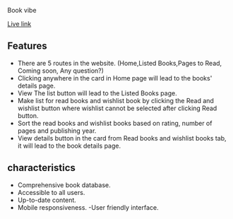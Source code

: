 Book vibe
 
[Live link](https://poetic-kangaroo-c2c3bd.netlify.app/question)

## Features
- There are 5 routes in the website. (Home,Listed Books,Pages to Read, Coming soon, Any question?)
- Clicking anywhere in the card in Home page will lead to the books' details page.
- View The list button will lead to the Listed Books page.
- Make list for read books and wishlist book by clicking the Read and wishlist button where wishlist cannot be selected after clicking Read button.
- Sort the read books and wishlist books based on rating, number of pages and publishing year.
- View details button in the card from Read books and wishlist books tab, it will lead to the book details page.

## characteristics 
- Comprehensive book database.
- Accessible to all users.
- Up-to-date content.
- Mobile responsiveness.
-User friendly interface.